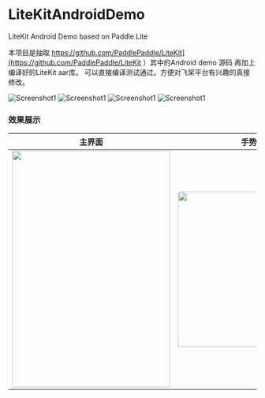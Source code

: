 # LiteKitAndroidDemo
LiteKit Android Demo based on Paddle Lite

本项目是抽取 https://github.com/PaddlePaddle/LiteKit](https://github.com/PaddlePaddle/LiteKit ）其中的Android demo 源码
再加上编译好的LiteKit aar库。 可以直接编译测试通过。方便对飞桨平台有兴趣的真接修改。




![Screenshot1](./p1.jpg)
![Screenshot1](./p1.jpg)
![Screenshot1](./p1.jpg)
![Screenshot1](./p1.jpg)


### 效果展示
| 主界面 | 手势识别 | OCR |  视频超分 |
| --- | --- |--- |--- |
| <div align=center><img width="320" height="480"  src="p1.jpg"/></div> | <div align=center><img width="320" height="315"  src="p2.jpg"/></div> |<div align=center><img width="320" height="315"  src="p3.jpg"/></div> |<div align=center><img width="320" height="315"  src="p4.jpg"/></div> |

